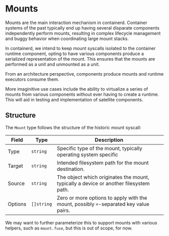 # Mounts

Mounts are the main interaction mechanism in containerd. Container systems of
the past typically end up having several disparate components independently
perform mounts, resulting in complex lifecycle management and buggy behavior
when coordinating large mount stacks.

In containerd, we intend to keep mount syscalls isolated to the container
runtime component, opting to have various components produce a serialized
representation of the mount. This ensures that the mounts are performed as a
unit and unmounted as a unit.

From an architecture perspective, components produce mounts and runtime
executors consume them.

More imaginitive use cases include the ability to virtualize a series of mounts
from various components without ever having to create a runtime. This will aid
in testing and implementation of satellite components.

## Structure

The `Mount` type follows the structure of the historic mount syscall:

| Field | Type | Description |
|-------|----|-------------|
| Type | `string` | Specific type of the mount, typically operating system specific |
| Target | `string` | Intended filesystem path for the mount destination. |
| Source | `string` | The object which originates the mount, typically a device or another filesystem path. |
| Options | `[]string` | Zero or more options to apply with the mount, possibly `=`-separated key value pairs. | 

We may want to further parameterize this to support mounts with various
helpers, such as `mount.fuse`, but this is out of scope, for now.
